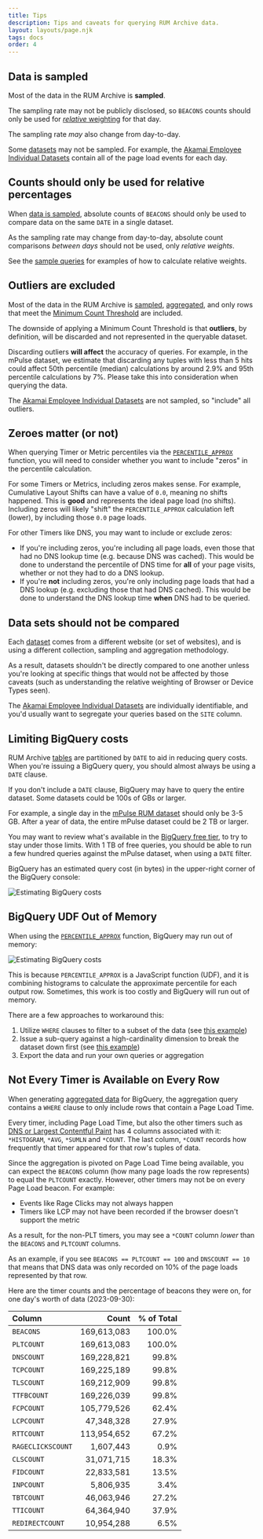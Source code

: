 ```yaml
---
title: Tips
description: Tips and caveats for querying RUM Archive data.
layout: layouts/page.njk
tags: docs
order: 4
---
```


## Data is sampled

Most of the data in the RUM Archive is **sampled**.

The sampling rate may not be publicly disclosed, so `BEACONS` counts should only be used for [_relative_ weighting](#counts-should-only-be-used-for-relative-percentages) for that day.

The sampling rate _may_ also change from day-to-day.

Some [datasets](/datasets) may not be sampled. For example, the [Akamai Employee Individual Datasets](/datasets#akamai-employee-individual-datasets) contain all of the page load events for each day.

## Counts should only be used for relative percentages

When [data is sampled](#data-is-sampled), absolute counts of `BEACONS` should only be used to compare data on the same `DATE` in a single dataset.

As the sampling rate may change from day-to-day, absolute count comparisons _between days_ should not be used, only _relative weights_.

See the [sample queries](/docs/samples/#dimension-popularity-(as-a-percentage-of-total)) for examples of how to calculate relative weights.

## Outliers are excluded

Most of the data in the RUM Archive is [sampled](#data-is-sampled), [aggregated](/docs/methodology/#aggregation), and only rows that meet the [Minimum Count Threshold](/docs/methodology/#minimum-count-threshold) are included.

The downside of applying a Minimum Count Threshold is that **outliers**, by definition, will be discarded and not represented
in the queryable dataset.

Discarding outliers **will affect** the accuracy of queries.  For example, in the mPulse dataset, we estimate that discarding any tuples with less than 5 hits could affect 50th percentile (median) calculations by around 2.9% and 95th percentile calculations by 7%.  Please take this into consideration when querying the data.

The [Akamai Employee Individual Datasets](/datasets#akamai-employee-individual-datasets) are not sampled, so "include" all outliers.

## Zeroes matter (or not)

When querying Timer or Metric percentiles via the [`PERCENTILE_APPROX`](/docs/querying/#approximate-percentiles) function, you will need to consider whether you want to include "zeros" in the percentile calculation.

For some Timers or Metrics, including zeros makes sense.  For example, Cumulative Layout Shifts can have a value of `0.0`, meaning no shifts happened.  This is **good** and represents the ideal page load (no shifts).  Including zeros will likely "shift" the `PERCENTILE_APPROX` calculation left (lower), by including those `0.0` page loads.

For other Timers like DNS, you may want to include or exclude zeros:

* If you're including zeros, you're including all page loads, even those that had no DNS lookup time (e.g. because DNS was cached).  This would be done to understand the percentile of DNS time for **all** of your page visits, whether or not they had to do a DNS lookup.
* If you're **not** including zeros, you're only including page loads that had a DNS lookup (e.g. excluding those that had DNS cached).  This would be done to understand the DNS lookup time **when** DNS had to be queried.

## Data sets should not be compared

Each [dataset](/datasets) comes from a different website (or set of websites), and is using a different collection, sampling and aggregation methodology.

As a result, datasets shouldn't be directly compared to one another unless you're looking at specific things that would not be affected by those caveats (such as understanding the relative weighting of Browser or Device Types seen).

The [Akamai Employee Individual Datasets](/datasets#akamai-employee-individual-datasets) are individually identifiable, and you'd usually want to segregate your queries based on the `SITE` column.

## Limiting BigQuery costs

RUM Archive [tables](/docs/tables) are partitioned by `DATE` to aid in reducing query costs.  When you're issuing a BigQuery query, you should almost always be using a `DATE` clause.

If you don't include a `DATE` clause, BigQuery may have to query the entire dataset.  Some datasets could be 100s of GBs or larger.

For example, a single day in the [mPulse RUM dataset](/datasets) should only be 3-5 GB.  After a year of data, the entire mPulse dataset could be 2 TB or larger.

You may want to review what's available in the [BigQuery free tier](https://cloud.google.com/bigquery/pricing#free-tier), to try to stay under those limits.  With 1 TB of free queries, you should be able to run a few hundred queries against the mPulse dataset, when using a `DATE` filter.

BigQuery has an estimated query cost (in bytes) in the upper-right corner of the BigQuery console:

![Estimating BigQuery costs](/assets/tips-limiting-bigquery-costs-1.png)

## BigQuery UDF Out of Memory

When using the [`PERCENTILE_APPROX`](docs/querying/#approximate-percentiles) function, BigQuery may run out of memory:

![Estimating BigQuery costs](/assets/tips-bigquery-udf-out-of-memory-1.png)

This is because `PERCENTILE_APPROX` is a JavaScript function (UDF), and it is combining histograms to calculate the approximate percentile for each output row.  Sometimes, this work is too costly and BigQuery will run out of memory.

There are a few approaches to workaround this:

1. Utilize `WHERE` clauses to filter to a subset of the data (see [this example](/docs/samples/#page-load-time-by-country))
2. Issue a sub-query against a high-cardinality dimension to break the dataset down first (see [this example](/docs/samples/#page-load-time-by-country-(using-a-subquery)))
3. Export the data and run your own queries or aggregation

## Not Every Timer is Available on Every Row

When generating [aggregated data](/docs/methodology/#aggregation) for BigQuery, the aggregation query contains a `WHERE` clause to only include rows that contain a Page Load Time.

Every timer, including Page Load Time, but also the other timers such as [DNS or Largest Contentful Paint](/docs/tables/#timers-and-metrics) has 4 columns associated with it: `*HISTOGRAM`, `*AVG`, `*SUMLN` and `*COUNT`.  The last column, `*COUNT` records how frequently that timer appeared for that row's tuples of data.

Since the aggregation is pivoted on Page Load Time being available, you can expect the `BEACONS` column (how many page loads the row represents) to equal the `PLTCOUNT` exactly.  However, other timers may not be on every Page Load beacon.  For example:

* Events like Rage Clicks may not always happen
* Timers like LCP may not have been recorded if the browser doesn't support the metric

As a result, for the non-PLT timers, you may see a `*COUNT` column _lower_ than the `BEACONS` and `PLTCOUNT` columns.

As an example, if you see `BEACONS == PLTCOUNT == 100` and `DNSCOUNT == 10` that means that DNS data was only recorded on 10% of the page loads represented by that row.

Here are the timer counts and the percentage of beacons they were on, for one day's worth of data (2023-09-30):

| Column            |       Count | % of Total |
|:------------------|------------:|-----------:|
| `BEACONS`         | 169,613,083 |     100.0% |
| `PLTCOUNT`        | 169,613,083 |     100.0% |
| `DNSCOUNT`        | 169,228,821 |      99.8% |
| `TCPCOUNT`        | 169,225,189 |      99.8% |
| `TLSCOUNT`        | 169,212,909 |      99.8% |
| `TTFBCOUNT`       | 169,226,039 |      99.8% |
| `FCPCOUNT`        | 105,779,526 |      62.4% |
| `LCPCOUNT`        |  47,348,328 |      27.9% |
| `RTTCOUNT`        | 113,954,652 |      67.2% |
| `RAGECLICKSCOUNT` |   1,607,443 |       0.9% |
| `CLSCOUNT`        |  31,071,715 |      18.3% |
| `FIDCOUNT`        |  22,833,581 |      13.5% |
| `INPCOUNT`        |   5,806,935 |       3.4% |
| `TBTCOUNT`        |  46,063,946 |      27.2% |
| `TTICOUNT`        |  64,364,940 |      37.9% |
| `REDIRECTCOUNT`   |  10,954,288 |       6.5% |
